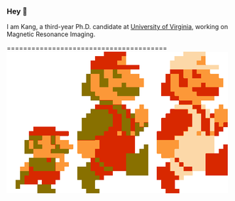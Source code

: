 ### Hey 👋

I am Kang, a third-year Ph.D. candidate at [University of Virginia](https://www.virginia.edu/), working on Magnetic Resonance Imaging.


=======================================
![](run-mario.gif)


